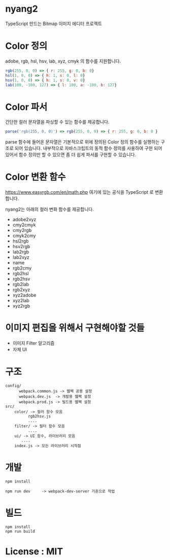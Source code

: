 # nyang2

TypeScript 만드는 Bitmap 이미지 에디터 프로젝트 


# Color 정의 

adobe, rgb, hsl, hsv, lab, xyz, cmyk 의 함수를 지원합니다. 

```js
rgb(255, 0, 0) => { r: 255, g: 0, b: 0}
hsl(1, 0, 0) => { h: 1, s: 0, l: 0}
hsv(1, 0, 0) => { h: 1, s: 0, v: 0}
lab(100, -100, 127) => { l: 100, a: -100, b: 127}
```

# Color 파서 

간단한 컬러 문자열을 파싱할 수 있는 함수를 제공합니다. 

```js
parse('rgb(255, 0, 0)') => rgb(255, 0, 0) => { r: 255, g: 0, b: 0 }
```

parse 함수에 들어온 문자열은 기본적으로 위에 정의된 Color 정의 함수를 실행하는 구조로 되어 있습니다. 내부적으로 자바스크립트의 동적 함수 정의를 사용하여 구현 되어 있어서 함수 정의만 할 수 있으면 좀 더 쉽게 파서를 구현할 수 있습니다. 


# Color 변환 함수 

https://www.easyrgb.com/en/math.php  여기에 있는 공식을 TypeScript 로 변환합니다. 

nyang2는 아래의 컬러 변화 함수를 제공합니다. 

* adobe2xyz
* cmy2cmyk
* cmy2rgb
* cmyk2cmy
* hsl2rgb
* hsv2rgb
* lab2rgb
* lab2xyz
* name
* rgb2cmy
* rgb2hsl
* rgb2hsv
* rgb2lab
* rgb2xyz
* xyz2adobe
* xyz2lab
* xyz2rgb 


# 이미지 편집을 위해서 구현해야할 것들 
* 이미지 Filter 알고리즘 
* 자체 UI 

# 구조 
```
config/
      webpack.common.js -> 웹팩 공용 설정 
      webpack.dev.js  -> 개발용 웹팩 설정 
      webpack.prod.js -> 빌드용 웹팩 설정 
src/
    color/ -> 컬러 함수 모음 
          rgb2hsv.js  
          ....
    filter/ -> 필터 함수 모음 
          ....
    ui/ -> UI 함수, 라이브러리 모음 
       ....
    index.js -> 모든 라이브러리 시작점 
```

# 개발

```
npm install

npm run dev     -> webpack-dev-server 기준으로 작업 
```

# 빌드 

```
npm install 
npm run build 
```


# License : MIT 

